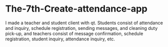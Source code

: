 # The-7th-Create-attendance-app
I made a teacher and student client with qt. Students consist of attendance and inquiry, schedule registration, sending messages, and cleaning duty pick-up, and teachers consist of message confirmation, schedule registration, student inquiry, attendance inquiry, etc.

